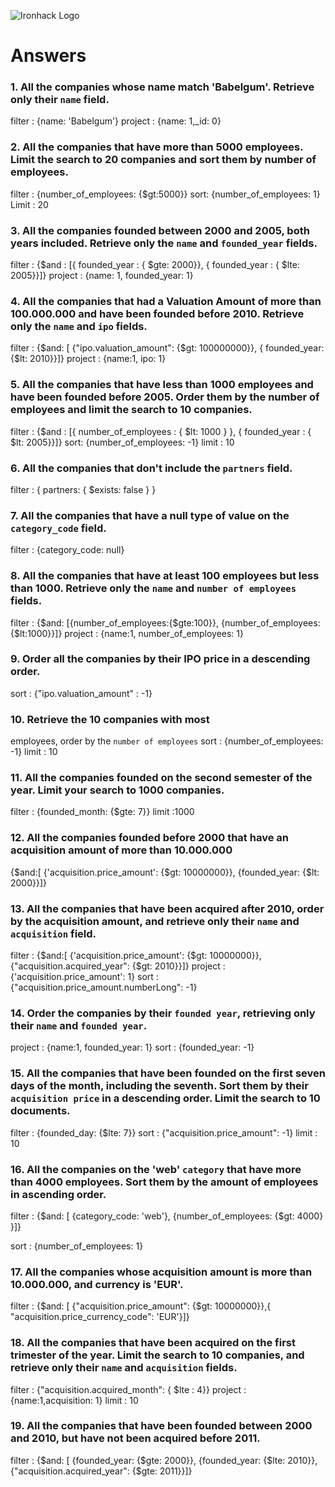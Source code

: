![Ironhack Logo](https://i.imgur.com/1QgrNNw.png)

# Answers

### 1. All the companies whose name match 'Babelgum'. Retrieve only their `name` field.

filter : {name: 'Babelgum'} 
project : {name: 1,_id: 0}

### 2. All the companies that have more than 5000 employees. Limit the search to 20 companies and sort them by **number of employees**.

filter : {number_of_employees: {$gt:5000}} 
sort: {number_of_employees: 1}
Limit : 20

### 3. All the companies founded between 2000 and 2005, both years included. Retrieve only the `name` and `founded_year` fields.

filter : {$and : [{ founded_year : { $gte: 2000}}, { founded_year : { $lte: 2005}}]}
project : {name: 1, founded_year: 1}

### 4. All the companies that had a Valuation Amount of more than 100.000.000 and have been founded before 2010. Retrieve only the `name` and `ipo` fields.

filter : {$and: [ {"ipo.valuation_amount": {$gt: 100000000}}, { founded_year: {$lt: 2010}}]}
project : {name:1, ipo: 1}

### 5. All the companies that have less than 1000 employees and have been founded before 2005. Order them by the number of employees and limit the search to 10 companies.
filter : {$and : [{ number_of_employees : { $lt: 1000 } }, { founded_year : { $lt: 2005}}]}
sort: {number_of_employees: -1}
limit : 10


### 6. All the companies that don't include the `partners` field.

filter : { partners: { $exists: false } }

### 7. All the companies that have a null type of value on the `category_code` field.

filter : {category_code: null}

### 8. All the companies that have at least 100 employees but less than 1000. Retrieve only the `name` and `number of employees` fields.
filter : {$and: [{number_of_employees:{$gte:100}}, {number_of_employees:{$lt:1000}}]}
project : {name:1, number_of_employees: 1}

### 9. Order all the companies by their IPO price in a descending order.

sort : {"ipo.valuation_amount" : -1}

### 10. Retrieve the 10 companies with most 

employees, order by the `number of employees`
sort : {number_of_employees: -1}
limit : 10

### 11. All the companies founded on the second semester of the year. Limit your search to 1000 companies.
filter : {founded_month: {$gte: 7}}
limit :1000


### 12. All the companies founded before 2000 that have an acquisition amount of more than 10.000.000

{$and:[ {'acquisition.price_amount': {$gt: 10000000}}, {founded_year: {$lt: 2000}}]}

### 13. All the companies that have been acquired after 2010, order by the acquisition amount, and retrieve only their `name` and `acquisition` field.
filter : {$and:[ {'acquisition.price_amount': {$gt: 10000000}}, {"acquisition.acquired_year": {$gt: 2010}}]}
project : {'acquisition.price_amount': 1}
sort : {"acquisition.price_amount.numberLong": -1}



### 14. Order the companies by their `founded year`, retrieving only their `name` and `founded year`.

project : {name:1, founded_year: 1}
sort : {founded_year: -1}

### 15. All the companies that have been founded on the first seven days of the month, including the seventh. Sort them by their `acquisition price` in a descending order. Limit the search to 10 documents.

filter : {founded_day: {$lte: 7}}
sort : {"acquisition.price_amount": -1}
limit : 10

### 16. All the companies on the 'web' `category` that have more than 4000 employees. Sort them by the amount of employees in ascending order.

filter : {$and: [ {category_code: 'web'}, {number_of_employees: {$gt: 4000} }]}

sort : {number_of_employees: 1}

### 17. All the companies whose acquisition amount is more than 10.000.000, and currency is 'EUR'.

filter : {$and: [ {"acquisition.price_amount": {$gt: 10000000}},{ "acquisition.price_currency_code": 'EUR'}]}


### 18. All the companies that have been acquired on the first trimester of the year. Limit the search to 10 companies, and retrieve only their `name` and `acquisition` fields.

filter : {"acquisition.acquired_month": { $lte : 4}}
project : {name:1,acquisition: 1}
limit : 10

### 19. All the companies that have been founded between 2000 and 2010, but have not been acquired before 2011.

filter : {$and: [ {founded_year: {$gte: 2000}}, {founded_year: {$lte: 2010}}, {"acquisition.acquired_year": {$gte: 2011}}]}
